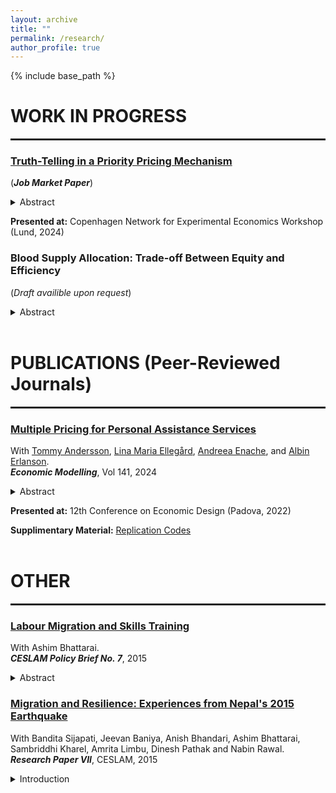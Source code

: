 ```yaml
---
layout: archive
title: ""
permalink: /research/
author_profile: true
---
```


{% include base_path %}
# WORK IN PROGRESS
<hr style="border: 1.5px solid;">

### [Truth-Telling in a Priority Pricing Mechanism](https://raw.githubusercontent.com/prakritithami/prakritithami.github.io/master/files/JMP_Thami.pdf)
(_**Job Market Paper**_)
<details>
  <summary>Abstract</summary>
  <p align="justify"> This paper studies the impact of truth-telling preferences on aggregate consumer welfare within a priority pricing (PP) mechanism. Traditional models assume individuals always misrepresent private information to maximize payoffs, yet recent evidence suggests there may be an innate preference for truth-telling. By incorporating these preferences, I find that PP enhances welfare over uniform pricing only when the probability of non-truthful individuals surpasses a critical threshold, suggesting that PP
may benefit populations with low truth-telling tendencies but reduce welfare when this tendency is high. To empirically test this, I conducted an online experiment, finding that while PP incentivized truth-telling, its impact did not vary significantly across groups with differing truth-telling tendencies. Instead, participants’ beliefs about others’ truthfulness emerged as key in shaping behavior. These findings underscore that PP’s welfare-enhancing potential depends not only on incentives created by the pricing structure but also on the population’s truth-telling tendencies and beliefs, offering valuable insights for designing effective pricing mechanisms.</p>
</details>

**Presented at:** Copenhagen Network for Experimental Economics Workshop (Lund, 2024)

### Blood Supply Allocation: Trade-off Between Equity and Efficiency
(_Draft availible upon request_)
<details>
  <summary>Abstract</summary>
  <p align="justify">ABO blood type compatibility can be exploited to attain a more equitable allocation of blood supply across patients with differing blood types. However, in a steady state, pooling procedures that seek to equalize the proportion of patients that get treated across compatible blood types could have an adverse effect on the total flow rate of treated patients. To address this issue, in this paper I derive the criteria which would ensure an efficient allocation and prove that in pairwise iterative pooling procedures as long as this efficiency criterion is satisfied in each step in which blood types are pooled, the final allocation will not be inefficient.</p>
</details> <br>

# PUBLICATIONS (Peer-Reviewed Journals)
<hr style="border: 1.5px solid;">

### [Multiple Pricing for Personal Assistance Services](https://doi.org/10.1016/j.econmod.2024.106916)
With <a href="https://sites.google.com/site/tommyanderssonlunduniversity/home" target="_blank">Tommy Andersson</a>, <a href="https://sites.google.com/site/linamariaellegaard" target="_blank">Lina Maria Ellegård</a>, <a href="https://sites.google.com/view/andreea-enache" target="_blank">Andreea Enache</a>, and <a href="https://erlanson.weebly.com/" target="_blank">Albin Erlanson</a>.  
_**Economic Modelling**_, Vol 141, 2024
<details>
  <summary>Abstract</summary>
  <p align="justify">Third-party payers often reimburse health care providers based on prospectively set prices. Although a key motivation of prospective payment is to contain costs, this paper shows that this aspect crucially depends on the design of the pricing scheme due to the well-known incentives of patient selection (or “dumping”). This paper provides a general theoretical framework where heterogeneous users are served by either private for-profit or public providers, each paid an hourly compensation by a third-party payer. The private, but not the public providers may select patients. It is demonstrated that this realistic feature of the model implies that total costs depend on the number of prices. The features of the model are illustrated using the Swedish system of personal assistance services as a motivating example. Numerical results show that marginal adjustments to the current uniform pricing scheme would lead to substantial savings.</p>
</details>

**Presented at:** 12th Conference on Economic Design (Padova, 2022)

**Supplimentary Material:** [Replication Codes](https://data.mendeley.com/datasets/rx35j3j8nr/2) <br><br>

# OTHER
<hr style="border: 1.5px solid;">

### [Labour Migration and Skills Training](https://ceslam.org/our-publications/labour-migration-and-skills-training/)
With Ashim Bhattarai.<br>
_**CESLAM Policy Brief No. 7**_, 2015
<details>
  <summary>Abstract</summary>
  <p align="justify">Of the half a million or so Nepalis who left the country for work in 2013/14, nearly three quarters were classified as ‘unskilled’. This tendency of the majority of migrants being poorly trained is a cause for concern since low-skilled and ‘unskilled’ workers are more vulnerable to exploitation and abuse, are accorded fewer job benefits, and face limited earning potential. Addressing this issue will require a strong, well-organised technical and vocational education sector which is also attuned to the needs of the foreign employment labour market. This policy paper provides an overview of Nepal’s technical training sector, identifies the key challenges and issues that need to be addressed vis-à-vis labour migration, and provides recommendations on how these could be addressed.</p>
</details>

### [Migration and Resilience: Experiences from Nepal's 2015 Earthquake](https://ceslam.org/our-publications/migration-and-resilience-experiences-from-nepals-2015-earthquake/)
With Bandita Sijapati, Jeevan Baniya, Anish Bhandari, Ashim Bhattarai, Sambriddhi Kharel, Amrita Limbu, Dinesh Pathak and Nabin Rawal. <br>
_**Research Paper VII**_, CESLAM, 2015 
<details>
  <summary>Introduction</summary>
  <p align="justify">A landlocked country with diverse geographic and climatic features, Nepal is known to be highly vulnerable to a range of natural hazards, particularly droughts, earthquakes, floods and landslides. The risk arising from natural disasters is further exacerbated by the poor socio-economic condition of the country’s population. Over the past two decades, Nepal’s record in reducing poverty has been noteworthy, with poverty headcount having fallen from 42 per cent in 1995/96 to 25 per cent in 2010/11. Yet, a significant number of households remain ever vulnerable to slipping back into poverty as over 70 per cent of Nepalis still live on less than USD 2.5 a day. To exacerbate matters, inequality across social groups and regions has persisted over the years. Thus, the Central Region with an HDI of 0.510 (in 2011) has consistently ranked at the top while the Far-Western Region with an HDI of 0.435 has remained at the bottom. In terms of regional comparison, Nepal’s 2011 HDI score of 0.458 is among the lowest in South Asia.</p>

  <p align="justify">In such a context, outmigration (both internal and external), especially of the youth for employment opportunities, has been high. In the fiscal year 2013/14 alone, approximately half a million Nepalis, mainly young men and women, took up foreign employment. (This figure excludes migrants to India and migrant workers who went abroad without government-issued labour permits, both categories that are not captured in the government data.) The total official remittance received during the first nine months of FY 2013/14 was almost NPR 400 billion (USD 4 billion), or close to 30 per cent of the country’s total GDP.</p>

  <p align="justify">In the aftermath of the M 7.8 earthquake that struck central Nepal on 25 April 2015, and its aftershocks, particularly a major one of M 7.3 on 12 May 2015, issues related to the links between migration and disaster-preparedness as well as coping strategies adopted by the affected population have come to the fore. To examine such linkages, the Centre for the Study of Labour and Mobility (CESLAM) at the Social Science Baha (SSB), with support from the International Labour Organisation (ILO) and the International Migration Initiative of the Open Society Foundations, New York, undertook a quick assessment in four of the 14 severely affected districts, namely, Sindhupalchowk, Kavrepalanchowk, Dhading and Kathmandu, to understand how households with migrants—both external and internal—have coped with the natural disaster and whether there is any evidence of greater resilience on the part of such households.</p>
</details>
